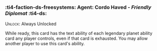 ### :ti4-faction-ds-freesystems: **Agent**: Cordo Haved - _Friendly Diplomat_ :ti4-ds:
<span style="font-variant:small-caps;">Unlock</span>: Always Unlocked



While ready, this card has the text ability of each legendary planet ability card any player controls, even if that card is exhausted. You may allow another player to use this card's ability.
